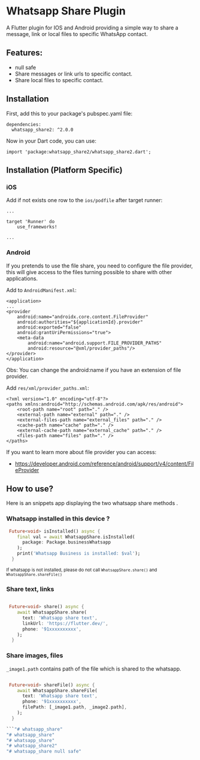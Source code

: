 # Whatsapp Share Plugin

A Flutter plugin for IOS and Android providing a simple way to share a message, link or local files to specific WhatsApp contact.

## Features:

* null safe
* Share messages or link urls to specific contact.
* Share local files to specific contact.


## Installation

First, add this to your package's pubspec.yaml file:
```
dependencies:
  whatsapp_share2: ^2.0.0
```

Now in your Dart code, you can use:
```
import 'package:whatsapp_share2/whatsapp_share2.dart';
```
## Installation (Platform Specific)

### iOS

Add if not exists one row to the `ios/podfile` after target runner:

```
...

target 'Runner' do
    use_frameworks!

...
```

### Android

If you pretends to use the file share, you need to configure the file provider, this will give access to the files turning possible to share with other applications.

Add to `AndroidManifest.xml`:

```
<application>
...
<provider
    android:name="androidx.core.content.FileProvider"
    android:authorities="${applicationId}.provider"
    android:exported="false"
    android:grantUriPermissions="true">
    <meta-data
        android:name="android.support.FILE_PROVIDER_PATHS"
        android:resource="@xml/provider_paths"/>
</provider>
</application>
```
Obs: You can change the android:name if you have an extension of file provider.

Add `res/xml/provider_paths.xml`:

```
<?xml version="1.0" encoding="utf-8"?>
<paths xmlns:android="http://schemas.android.com/apk/res/android">
    <root-path name="root" path="." />
    <external-path name="external" path="." />
    <external-files-path name="external_files" path="." />
    <cache-path name="cache" path="." />
    <external-cache-path name="external_cache" path="." />
    <files-path name="files" path="." />
</paths>
```

If you want to learn more about file provider you can access:

  - https://developer.android.com/reference/android/support/v4/content/FileProvider

## How to use?

Here is an snippets app displaying the two whatsapp share methods .

### Whatsapp installed in this device ?

```Dart
 Future<void> isInstalled() async {
    final val = await WhatsappShare.isInstalled(
      package: Package.businessWhatsapp
    );
    print('Whatsapp Business is installed: $val');
  }
```
<small>If whatsapp is not installed, please do not call ```WhatsappShare.share()``` and ```WhatsappShare.shareFile()```
</small>


### Share text, links

```Dart

 Future<void> share() async {
    await WhatsappShare.share(
      text: 'Whatsapp share text',
      linkUrl: 'https://flutter.dev/',
      phone: '91xxxxxxxxxx',
    );
  }

```

### Share images, files

```_image1.path``` contains path of the file which is shared to the whatsapp.

```Dart

 Future<void> shareFile() async {
    await WhatsappShare.shareFile(
      text: 'Whatsapp share text',
      phone: '91xxxxxxxxxx',
      filePath: [_image1.path, _image2.path],
    );
  }

```"# whatsapp_share" 
"# whatsapp_share" 
"# whatsapp_share" 
"# whatsapp_share2" 
"# whatsapp_share null safe" 
